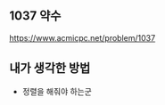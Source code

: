 ## 1037 약수

<https://www.acmicpc.net/problem/1037>

## 내가 생각한 방법

<!-- ![이미지](./img.png) -->

- 정렬을 해줘야 하는군

